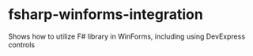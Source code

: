 fsharp-winforms-integration
===========================

Shows how to utilize F# library in WinForms, including using DevExpress controls
